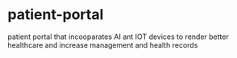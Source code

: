# patient-portal
patient portal that incooparates AI ant IOT devices to render better healthcare and increase management and health records
